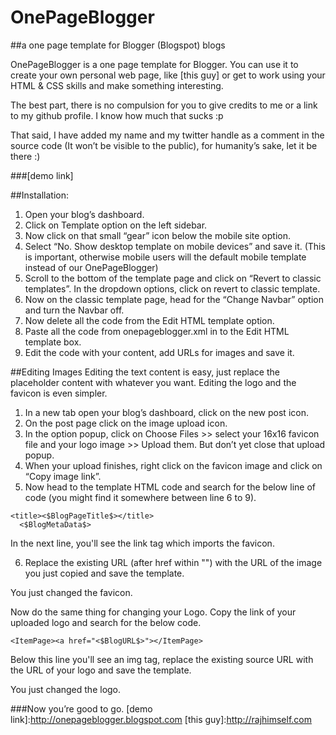 # OnePageBlogger
##a one page template for Blogger (Blogspot) blogs

OnePageBlogger is a one page template for Blogger. You can use it to create your own personal web page, like [this guy] or get to work using your HTML & CSS skills and make something interesting.

The best part, there is no compulsion for you to give credits to me or a link to my github profile. I know how much that sucks :p

That said, I have added my name and my twitter handle as a comment in the source code (It won’t be visible to the public), for humanity’s sake, let it be there :)

###[demo link]

##Installation:
1. Open your blog’s dashboard.
2. Click on Template option on the left sidebar.
3. Now click on that small “gear” icon below the mobile site option.
4. Select “No. Show desktop template on mobile devices” and save it.
(This is important, otherwise mobile users will the default mobile template instead of our OnePageBlogger)
5. Scroll to the bottom of the template page and click on “Revert to classic templates”. In the dropdown options, click on revert to classic template.
6. Now on the classic template page, head for the “Change Navbar” option and turn the Navbar off.
7. Now delete all the code from the Edit HTML template option.
8. Paste all the code from onepageblogger.xml in to the Edit HTML template box.
9. Edit the code with your content,  add URLs for images and save it.


##Editing Images
Editing the text content is easy, just replace the placeholder content with whatever you want. Editing the logo and the favicon is even simpler.

1. In a new tab open your blog’s dashboard, click on the new post icon.
2. On the post page click on the image upload icon.
3. In the option popup, click on Choose Files >> select your 16x16 favicon file and your logo image >> Upload them. But don’t yet close that upload popup.
4. When your upload finishes, right click on the favicon image and click on “Copy image link”.
5. Now head to the template HTML code and search for the below line of code (you might find it somewhere between line 6 to 9).

```
<title><$BlogPageTitle$></title>
  <$BlogMetaData$>
```

In the next line, you'll see the link tag which imports the favicon.

6. Replace the existing URL (after href within "") with the URL of the image you just copied and save the template.

You just changed the favicon.

Now do the same thing for changing your Logo. Copy the link of your uploaded logo and search for the below code.

```
<ItemPage><a href="<$BlogURL$>"></ItemPage>
```

Below this line you'll see an img tag, replace the existing source URL with the URL of your logo and save the template.

You just changed the logo.

###Now you’re good to go.
[demo link]:http://onepageblogger.blogspot.com
[this guy]:http://rajhimself.com
